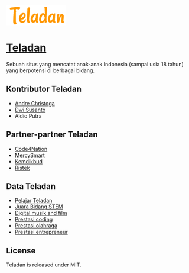 ![Teladan](img/logo.png)
# [Teladan](http://mercysmart.github.io/teladan)
Sebuah situs yang mencatat anak-anak Indonesia (sampai usia 18 tahun) yang berpotensi di berbagai bidang.

## Kontributor Teladan

* [Andre Christoga](http://christoga.github.io)
* [Dwi Susanto](http://kansertjr.wordpress.com)
* Aldio Putra

## Partner-partner Teladan
* [Code4Nation](https://code4nation.id)
* [MercySmart](http://mercysmart.github.io)
* [Kemdikbud](http://kemdikbud.go.id)
* [Ristek](http://www.ristek.go.id)

## Data Teladan
* [Pelajar Teladan](http://bit.ly/pelajarteladan)
* [Juara Bidang STEM](http://bit.ly/prestasistem)
* [Digital musik and film](http://bit.ly/prestasimusik)
* [Prestasi coding](http://bit.ly/prestasimusik)
* [Prestasi olahraga](http://bit.ly/prestasiolahraga)
* [Prestasi entrepreneur](http://bit.ly/prestasientrepreneur)

## License

Teladan is released under MIT.
